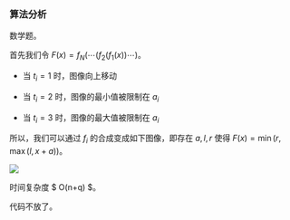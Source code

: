 ### 算法分析
数学题。

首先我们令  $F(x)=f_{N}\left(\cdots\left(f_{2}\left(f_{1}(x)\right) \cdots\right)\right.$。

- 当  $t_{i}=1$  时，图像向上移动

- 当  $t_{i}=2$  时，图像的最小值被限制在  $a_{i}$

- 当  $t_{i}=3$  时，图像的最大值被限制在  $a_{i}$ 

所以，我们可以通过  $f_{i}$  的合成变成如下图像，即存在  $a, l, r$  使得  $F(x)=\min (r, \max (l, x+a))$。

![](https://cdn.acwing.com/media/article/image/2021/03/21/7340_ecca24878a-3.21.JPG)

时间复杂度 $ O(n+q) $。

代码不放了。